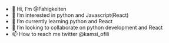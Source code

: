 - 👋 Hi, I’m @Fahigkeiten
- 👀 I’m interested in python and Javascript(React)
- 🌱 I’m currently learning python and React
- 💞️ I’m looking to collaborate on python development and React
- 📫 How to reach me twitter @kamsi_ofili

<!---
Fahigkeiten/Fahigkeiten is a ✨ special ✨ repository because its `README.md` (this file) appears on your GitHub profile.
You can click the Preview link to take a look at your changes.
--->

